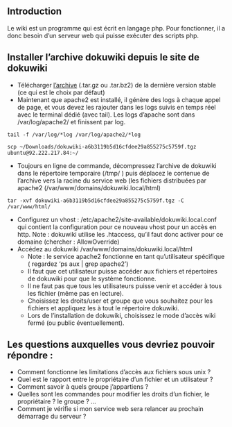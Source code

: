 ## Introduction
Le wiki est un programme qui est écrit en langage php. Pour fonctionner, il a donc besoin d’un serveur web qui puisse exécuter des scripts php.
## Installer l’archive dokuwiki depuis le site de dokuwiki
- Télécharger [l’archive](https://download.dokuwiki.org/) (.tar.gz ou .tar.bz2) de la dernière version stable (ce qui est le choix par défaut)
- Maintenant que apache2 est installé, il génère des logs à chaque appel de page, et vous devez les rajouter dans les logs suivis en temps réel avec le terminal dédié (avec tail). Les logs d’apache sont dans /var/log/apache2/ et finissent par log.

`tail -f /var/log/*log /var/log/apache2/*log`

`scp ~/Downloads/dokuwiki-a6b3119b5d16cfdee29a855275c5759f.tgz ubuntu@92.222.217.84:~/`
- Toujours en ligne de commande, décompressez l’archive de dokuwiki dans le répertoire temporaire (/tmp/ ) puis déplacez le contenue de l’archive vers la racine du service web (les fichiers distribuées par apache2 (/var/www/domains/dokuwiki.local/html)

`tar -xvf dokuwiki-a6b3119b5d16cfdee29a855275c5759f.tgz -C /var/www/html/`

- Configurez un vhost : /etc/apache2/site-available/dokuwiki.local.conf qui contient la configuration pour ce nouveau vhost pour un accès en http.
Note : dokuwiki utilise les .htaccess, qu’il faut donc activer pour ce domaine (chercher : AllowOverride)
- Accédez au dokuwiki /var/www/domains/dokuwiki.local/html
  * Note : le service apache2 fonctionne en tant qu’utilisateur spécifique ( regardez ‘ps aux | grep apache2’)
  * Il faut que cet utilisateur puisse accéder aux fichiers et répertoires de dokuwiki pour que le système fonctionne.
  * Il ne faut pas que tous les utilisateurs puisse venir et accéder à tous les fichier (même pas en lecture).
  * Choisissez les droits/user et groupe que vous souhaitez pour les fichiers et appliquez les à tout le répertoire dokuwiki.
  * Lors de l’installation de dokuwiki, choisissez le mode d’accès wiki fermé (ou public éventuellement).

## Les questions auxquelles vous devriez pouvoir répondre :
- Comment fonctionne les limitations d’accès aux fichiers sous unix ?
- Quel est le rapport entre le propriétaire d’un fichier et un utilisateur ?
- Comment savoir à quels groupe j’appartiens ?
- Quelles sont les commandes pour modifier les droits d’un fichier, le propriétaire ? le groupe ? ...
- Comment je vérifie si mon service web sera relancer au prochain démarrage du serveur ?